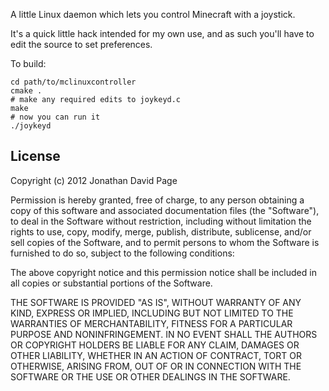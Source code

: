 A little Linux daemon which lets you control Minecraft with a joystick.

It's a quick little hack intended for my own use, and as such you'll have to
edit the source to set preferences.

To build:

    cd path/to/mclinuxcontroller
    cmake .
    # make any required edits to joykeyd.c
    make
	# now you can run it
    ./joykeyd

License
-------

Copyright (c) 2012 Jonathan David Page

Permission is hereby granted, free of charge, to any person obtaining a copy of
this software and associated documentation files (the "Software"), to deal in
the Software without restriction, including without limitation the rights to
use, copy, modify, merge, publish, distribute, sublicense, and/or sell copies
of the Software, and to permit persons to whom the Software is furnished to do
so, subject to the following conditions:

The above copyright notice and this permission notice shall be included in all
copies or substantial portions of the Software.

THE SOFTWARE IS PROVIDED "AS IS", WITHOUT WARRANTY OF ANY KIND, EXPRESS OR
IMPLIED, INCLUDING BUT NOT LIMITED TO THE WARRANTIES OF MERCHANTABILITY,
FITNESS FOR A PARTICULAR PURPOSE AND NONINFRINGEMENT. IN NO EVENT SHALL THE
AUTHORS OR COPYRIGHT HOLDERS BE LIABLE FOR ANY CLAIM, DAMAGES OR OTHER
LIABILITY, WHETHER IN AN ACTION OF CONTRACT, TORT OR OTHERWISE, ARISING FROM,
OUT OF OR IN CONNECTION WITH THE SOFTWARE OR THE USE OR OTHER DEALINGS IN THE
SOFTWARE.

